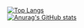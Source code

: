 [![Top Langs](https://github-readme-stats.vercel.app/api/top-langs/?username=erickramosxp&layout=pie)](https://github.com/anuraghazra/github-readme-stats)<br/>
[![Anurag's GitHub stats](https://github-readme-stats.vercel.app/api?username=erickramosxp)](https://github.com/anuraghazra/github-readme-stats)
